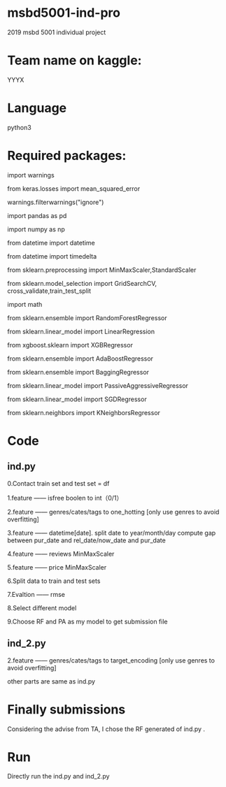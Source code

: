 # msbd5001-ind-pro
2019 msbd 5001 individual project

# Team name on kaggle: 
YYYX

# Language
python3

# Required packages:
import warnings

from keras.losses import mean_squared_error

warnings.filterwarnings("ignore")

import pandas as pd

import numpy as np

from datetime import datetime

from datetime import timedelta

from sklearn.preprocessing import MinMaxScaler,StandardScaler

from sklearn.model_selection import GridSearchCV, cross_validate,train_test_split

import math

from sklearn.ensemble import RandomForestRegressor

from sklearn.linear_model import LinearRegression

from xgboost.sklearn import XGBRegressor

from sklearn.ensemble import AdaBoostRegressor

from sklearn.ensemble import BaggingRegressor

from sklearn.linear_model import PassiveAggressiveRegressor

from sklearn.linear_model import SGDRegressor

from sklearn.neighbors import KNeighborsRegressor


# Code
## ind.py
0.Contact train set and test set = df

1.feature —— isfree boolen to int（0/1）

2.feature —— genres/cates/tags to one_hotting [only use genres to avoid overfitting]

3.feature —— datetime[date]. split date to year/month/day  compute gap between pur_date and rel_date/now_date and pur_date

4.feature —— reviews MinMaxScaler

5.feature —— price MinMaxScaler

6.Split data to train and test sets

7.Evaltion —— rmse

8.Select different model

9.Choose RF and PA as my model to get submission file 


## ind_2.py

2.feature —— genres/cates/tags to target_encoding [only use genres to avoid overfitting]

other parts are same as ind.py

# Finally submissions
Considering the advise from TA, I chose the RF generated of ind.py .

# Run
Directly run the ind.py and ind_2.py

